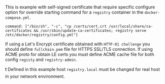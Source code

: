 This is example with self-signed certificate that require specific configure option for override starting command
for a `registry` container in the `docker-compose.yml`.

`command: ["/bin/sh", "-c", "cp /certs/cert.crt /usr/local/share/ca-certificates && /usr/sbin/update-ca-certificates; registry serve /etc/docker/registry/config.yml"]`

If using a Let's Encrypt certificate obtained with `HTTP-01 challenge` you should define `fullchain.pem` file
for HTTPS SSL/TLS connection. If using ACME proto for obtain LE certs you must define ACME cache file for both config
`registy` and `registry-admin`.

:exclamation: Defined in this example host `registry.local` must be changed for real host in your network environment.